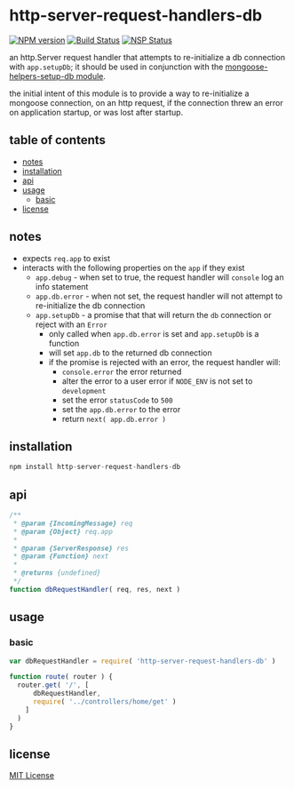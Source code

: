 # http-server-request-handlers-db
[![NPM version][npm-image]][npm-url] [![Build Status][travis-image]][travis-url] [![NSP Status][nsp-image]][nsp-url]

an http.Server request handler that attempts to re-initialize a db connection with `app.setupDb`; it should be used in conjunction with the [mongoose-helpers-setup-db module](https://github.com/mongoose-helpers/setup-db).

the initial intent of this module is to provide a way to re-initialize a mongoose connection, on an http request, if the connection threw an error on application startup, or was lost after startup.

## table of contents
* [notes](#notes)
* [installation](#installation)
* [api](#api)
* [usage](#usage)
    * [basic](#basic)
* [license](#license)

## notes
* expects `req.app` to exist
* interacts with the following properties on the `app` if they exist
    * `app.debug` - when set to true, the request handler will `console` log an info statement
    * `app.db.error` - when not set, the request handler will not attempt to re-initialize the db connection
    * `app.setupDb` - a promise that that will return the `db` connection or reject with an `Error`
        * only called when `app.db.error` is set and `app.setupDb` is a function
        * will set `app.db` to the returned db connection
        * if the promise is rejected with an error, the request handler will:
            * `console.error` the error returned
            * alter the error to a user error if `NODE_ENV` is not set to `development`
            * set the error `statusCode` to `500`
            * set the `app.db.error` to the error
            * return `next( app.db.error )`

## installation
```javascript
npm install http-server-request-handlers-db
```

## api
```javascript
/**
 * @param {IncomingMessage} req
 * @param {Object} req.app
 *
 * @param {ServerResponse} res
 * @param {Function} next
 *
 * @returns {undefined}
 */
function dbRequestHandler( req, res, next )
```

## usage
### basic
```javascript
var dbRequestHandler = require( 'http-server-request-handlers-db' )

function route( router ) {
  router.get( '/', [
      dbRequestHandler,
      require( '../controllers/home/get' )
    ]
  )
}
```

## license
[MIT License][mit-license]

[mit-license]: https://raw.githubusercontent.com/http-server-request-handlers/db/master/license.txt
[npm-image]: https://img.shields.io/npm/v/http-server-request-handlers-db.svg
[npm-url]: https://www.npmjs.com/package/http-server-request-handlers-db
[nsp-image]: https://nodesecurity.io/orgs/http-server-request-handlers/projects/0b141b84-67d6-4648-9b96-44ac8836f26c/badge
[nsp-url]: https://nodesecurity.io/orgs/http-server-request-handlers/projects/0b141b84-67d6-4648-9b96-44ac8836f26c
[travis-image]: https://travis-ci.org/http-server-request-handlers/db.svg?branch=master
[travis-url]: https://travis-ci.org/http-server-request-handlers/db
